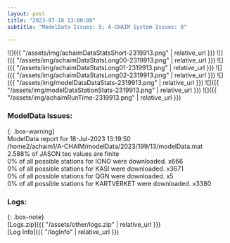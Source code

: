 ```yaml
---
layout: post
title: "2023-07-18 13:00:00"
subtitle: "ModelData Issues: 5; A-CHAIM System Issues: 0"

---
```


![]({{ "/assets/img/achaimDataStatsShort-2319913.png" | relative_url }})
![]({{ "/assets/img/achaimDataStatsLong00-2319913.png" | relative_url }})
![]({{ "/assets/img/achaimDataStatsLong01-2319913.png" | relative_url }})
![]({{ "/assets/img/achaimDataStatsLong02-2319913.png" | relative_url }})
![]({{ "/assets/img/modelDataDataStats-2319913.png" | relative_url }})
![]({{ "/assets/img/modelDataStationStats-2319913.png" | relative_url }})
![]({{ "/assets/img/achaimRunTime-2319913.png" | relative_url }})


### ModelData Issues:  
  
{: .box-warning}  
 ModelData report for 18-Jul-2023 13:19:50   
 /home2/achaim1/A-CHAIM/modelData/2023/199/13/modelData.mat   
 2.588% of JASON tec values are finite   
 0% of all possible stations for IONO were downloaded. x666   
 0% of all possible stations for KASI were downloaded. x3671   
 0% of all possible stations for QGN were downloaded. x5   
 0% of all possible stations for KARTVERKET were downloaded. x3380   
  


### Logs:  
  
{: .box-note}  
[Logs.zip]({{ "/assets/other/logs.zip" | relative_url }})  
[Log Info]({{ "/logInfo" | relative_url }})  
